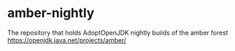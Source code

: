 # amber-nightly
The repository that holds AdoptOpenJDK nightly builds of the amber forest https://openjdk.java.net/projects/amber/
